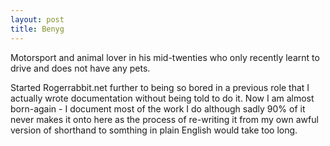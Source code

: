 ```yaml
---
layout: post 
title: Benyg
---
```


Motorsport and animal lover in his mid-twenties who only recently learnt
to drive and does not have any pets.

Started Rogerrabbit.net further to being so bored in a previous role
that I actually wrote documentation without being told to do it. Now I
am almost born-again - I document most of the work I do although sadly
90% of it never makes it onto here as the process of re-writing it from
my own awful version of shorthand to somthing in plain English would
take too long.
